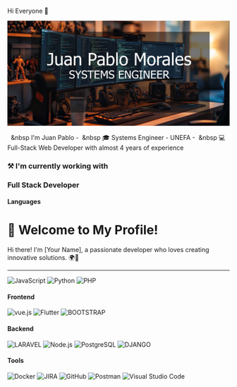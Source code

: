 Hi Everyone 👋




![jp](https://github.com/juanpablo72/juanpablo72/blob/master/jpGithub1.jpg?raw=true)

&nbsp;&nbsp;&nbsp I'm Juan Pablo
-&nbsp;&nbsp;&nbsp 🎓 Systems Engineer - UNEFA
-&nbsp;&nbsp;&nbsp  💻 Full-Stack Web Developer with almost 4 years of experience


   
### ⚒️ I'm currently working with
### Full Stack Developer
#### Languages
# 🌟 Welcome to My Profile!

Hi there! I'm [Your Name], a passionate developer who loves creating innovative solutions. 🌍🚀

---


![JavaScript](https://img.shields.io/badge/javascript-%23323330.svg?style=for-the-badge&logo=javascript&logoColor=%23F7DF1E)
![Python](https://img.shields.io/badge/PYTHON-007ACC?style=for-the-badge&logo=python&logoColor=yellow)
![PHP](https://img.shields.io/badge/PHP-76448A?style=for-the-badge&logo=php&logoColor=whitee)

#### Frontend
<!--
![React](https://img.shields.io/badge/React-20232A?style=for-the-badge&logo=react&logoColor=61DAFB)-->
![vue.js](https://img.shields.io/badge/VUE.JS-1BAD5B?style=for-the-badge&logo=VUE.JS&logoColor=white)
![Flutter](https://img.shields.io/badge/FLUTTER-3393FF?style=for-the-badge&logo=flutter&logoColor=white)
![BOOTSTRAP](https://img.shields.io/badge/BOOTSTRAP-9633FF?style=for-the-badge&logo=BOOTSTRAP&logoColor=white)

#### Backend

![LARAVEL](https://img.shields.io/badge/LARAVEL-FF7000?style=for-the-badge&logo=LARAVEL&logoColor=white)
![Node.js](https://img.shields.io/badge/Node.js-339933?style=for-the-badge&logo=nodedotjs&logoColor=white)
![PostgreSQL](https://img.shields.io/badge/PostgreSQL-316192?style=for-the-badge&logo=postgresql&logoColor=white)
![DJANGO](https://img.shields.io/badge/DJANGO-064B0E?style=for-the-badge&logo=DJANGO&logoColor=white)


#### Tools

![Docker](https://img.shields.io/badge/docker-%230db7ed.svg?style=for-the-badge&logo=docker&logoColor=white)
![JIRA](https://img.shields.io/badge/Jira-0052CC?style=for-the-badge&logo=Jira&logoColor=white)
![GitHub](https://img.shields.io/badge/github-%23121011.svg?style=for-the-badge&logo=github&logoColor=white)
![Postman](https://img.shields.io/badge/Postman-FF6C37?style=for-the-badge&logo=postman&logoColor=white)
![Visual Studio Code](https://img.shields.io/badge/Visual_Studio_Code-0078D4?style=for-the-badge&logo=visual%20studio%20code&logoColor=white)

